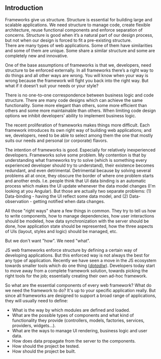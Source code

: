 ## Introduction

Frameworks give us structure. Structure is essential for building large and
scalable applications. We need structure to manage code, create flexible
architecture, reuse functional components and enforce separation of concerns.
Structure is good when it’s a natural part of our design process, but not when
our design is forced to fit a pre-existing structure.  
There are many types of web applications. Some of them have similarities and
some of them are unique. Some share a similar structure and some are
completely new and innovative.

One of the base assumptions of frameworks is that we, developers, need
structure to be enforced externally. In all frameworks there’s a right way to
do things and all other ways are wrong. You will know when your way is wrong
because the framework will fight you back into the right way. But what if it
doesn’t suit your needs or your style?

There is no one-to-one correspondence between business logic and code structure.
There are many code designs which can achieve the same functionality. Some more
elegant than others, some more efficient than others and some more maintainable
than others. When limiting code design options we inhibit developers' ability to
implement business logic.

The recent proliferation of frameworks makes things more difficult. Each
framework introduces its own right way of building web applications; and we,
developers, need to be able to select among them the one that mostly suits our
needs and personal (or corporate) flavors.

The intention of frameworks is good. Especially for relatively inexperienced
developers. Frameworks solve some problem. My contention is that by
understanding what frameworks try to solve (which is something every experienced
developer should try to understand), their existence becomes redundant, and even
detrimental. Detrimental because by solving several problems all at once, they
obscure the border of where one problem starts and another ends. I.e. people
think that UI data binding is an automatic process which makes the UI update
whenever the data model changes (I'm looking at you Angular). But those are
actually two separate problems: (1) Data-binding - having the UI reflect some
data model, and (2) Data-observation - getting notified when data changes.

All those "right ways" share a few things in common. They try to tell us how to
write components, how to manage dependencies, how user interactions should be
modeled, how data synchronization with the server should be done, how
application state should be represented, how the three aspects of UIs (layout,
styles and logic) should be managed, etc.

But we don't want "how". We need "what".

JS web frameworks enforce structure by defining a certain way of developing
applications. But this enforced way is not always the best for any type of
application. Recently we have seen a move in the JS ecosystem towards smaller
tools which do one thing ([*dotadiw*][1]). Developers today start to move away
from a complete framework solution, towards picking the right tools for the job;
essentially creating their own ad-hoc framework.

So what are the essential components of every web framework? What do we need
the framework to do? It's up to your specific application really. But since
all frameworks are designed to support a broad range of applications, they
will usually need to define:

- What is the way by which modules are defined and loaded.
- What are the possible types of components and what kind of functionality they
  provide (controllers, models, factories, services, providers, widgets...).
- What are the ways to manage UI rendering, business logic and user data.
- How does data propagate from the server to the components.
- How should the project be tested.
- How should the project be built.

[1]: https://en.wikipedia.org/wiki/Unix_philosophy "Do one thing and do it well"
